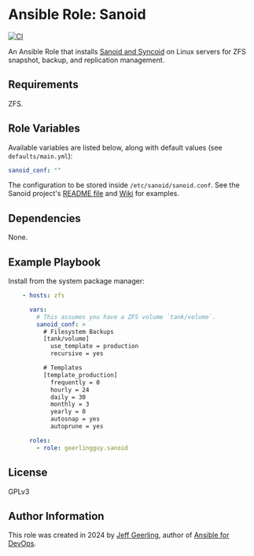 # Ansible Role: Sanoid

[![CI](https://github.com/geerlingguy/ansible-role-sanoid/actions/workflows/ci.yml/badge.svg)](https://github.com/geerlingguy/ansible-role-sanoid/actions/workflows/ci.yml)

An Ansible Role that installs [Sanoid and Syncoid](https://github.com/jimsalterjrs/sanoid) on Linux servers for ZFS snapshot, backup, and replication management.

## Requirements

ZFS.

## Role Variables

Available variables are listed below, along with default values (see `defaults/main.yml`):

```yaml
sanoid_conf: ""
```

The configuration to be stored inside `/etc/sanoid/sanoid.conf`. See the Sanoid project's [README file](https://github.com/jimsalterjrs/sanoid/blob/master/README.md) and [Wiki](https://github.com/jimsalterjrs/sanoid/wiki/Sanoid#options) for examples.

## Dependencies

None.

## Example Playbook

Install from the system package manager:

```yaml
    - hosts: zfs

      vars:
        # This assumes you have a ZFS volume `tank/volume`.
        sanoid_conf: >
          # Filesystem Backups
          [tank/volume]
            use_template = production
            recursive = yes

          # Templates
          [template_production]
            frequently = 0
            hourly = 24
            daily = 30
            monthly = 3
            yearly = 0
            autosnap = yes
            autoprune = yes

      roles:
        - role: geerlingguy.sanoid
```

## License

GPLv3

## Author Information

This role was created in 2024 by [Jeff Geerling](https://www.jeffgeerling.com/), author of [Ansible for DevOps](https://www.ansiblefordevops.com/).
